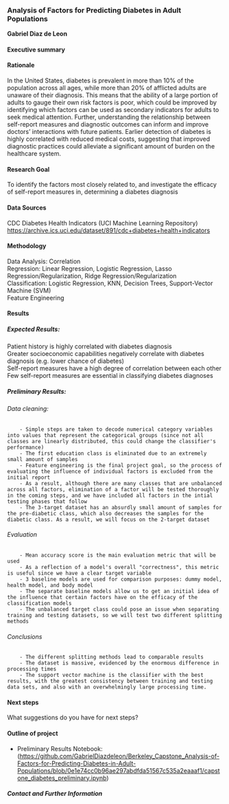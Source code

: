 ### Analysis of Factors for Predicting Diabetes in Adult Populations

**Gabriel Diaz de Leon**

#### Executive summary

#### Rationale
In the United States, diabetes is prevalent in more than 10% of the population across all ages, while more than 20% of afflicted adults are unaware of their diagnosis. This means that the ability of a large portion of adults to gauge their own risk factors is poor, which could be improved by identifying which factors can be used as secondary indicators for adults to seek medical attention. Further, understanding the relationship between self-report measures and diagnostic outcomes can inform and improve doctors’ interactions with future patients. Earlier detection of diabetes is highly correlated with reduced medical costs, suggesting that improved diagnostic practices could alleviate a significant amount of burden on the healthcare system.

#### Research Goal
To identify the factors most closely related to, and investigate the efficacy of self-report measures in, determining a diabetes diagnosis

#### Data Sources
CDC Diabetes Health Indicators (UCI Machine Learning Repository)
https://archive.ics.uci.edu/dataset/891/cdc+diabetes+health+indicators

#### Methodology
Data Analysis: Correlation  
Regression: Linear Regression, Logistic Regression, Lasso Regression/Regularization, Ridge Regression/Regularization  
Classification: Logistic Regression, KNN, Decision Trees, Support-Vector Machine (SVM)  
Feature Engineering  

#### Results
##### Expected Results:
Patient history is highly correlated with diabetes diagnosis  
Greater socioeconomic capabilities negatively correlate with diabetes diagnosis (e.g. lower chance of diabetes)  
Self-report measures have a high degree of correlation between each other  
Few self-report measures are essential in classifying diabetes diagnoses  

##### Preliminary Results:
###### Data cleaning:
        - Simple steps are taken to decode numerical category variables into values that represent the categorical groups (since not all classes are linearly distributed, this could change the classifier's performance)
        - The first education class is eliminated due to an extremely small amount of samples
        - Feature engineering is the final project goal, so the process of evaluating the influence of individual factors is excluded from the initial report
        - As a result, although there are many classes that are unbalanced across all factors, elimination of a factor will be tested thoroughly in the coming steps, and we have included all factors in the intial testing phases that follow
        - The 3-target dataset has an absurdly small amount of samples for the pre-diabetic class, which also decreases the samples for the diabetic class. As a result, we will focus on the 2-target dataset
###### Evaluation
        - Mean accuracy score is the main evaluation metric that will be used
        - As a reflection of a model's overall "correctness", this metric is useful since we have a clear target variable
        - 3 baseline models are used for comparison purposes: dummy model, health model, and body model
        - The separate baseline models allow us to get an initial idea of the influence that certain factors have on the efficacy of the classification models
        - The unbalanced target class could pose an issue when separating training and testing datasets, so we will test two different splitting methods
###### Conclusions
        - The different splitting methods lead to comparable results
        - The dataset is massive, evidenced by the enormous difference in processing times
        - The support vector machine is the classifier with the best results, with the greatest consistency between training and testing data sets, and also with an overwhelmingly large processing time.

#### Next steps
What suggestions do you have for next steps?

#### Outline of project

- Preliminary Results Notebook: (https://github.com/GabrielDiazdeleon/Berkeley_Capstone_Analysis-of-Factors-for-Predicting-Diabetes-in-Adult-Populations/blob/0e1e74cc0b96ae297abdfda51567c535a2eaaaf1/capstone_diabetes_preliminary.ipynb)


##### Contact and Further Information



